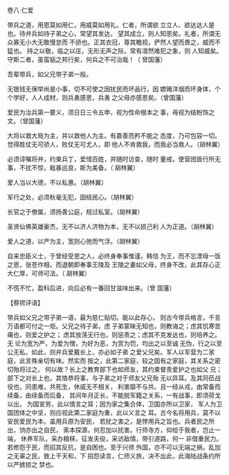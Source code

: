 <font face=微软雅黑>
    

卷八·仁爱
 
 带兵之道，用恩莫如用仁，用威莫如用礼。仁者，所谓欲
立立人、欲达达人是也。待弁兵如待子弟之心，常望其发达，
望其成立，则人知恩矣。礼者，所谓无众寡无小大无敢慢怠而
不骄也。正其衣冠，尊其瞻视，俨然人望而畏之，威而不猛也。
持之以敬，临之以庄，无形无声之际，常有凛然难犯之象，则
人知威矣。守斯二者，虽蛮貊之邦行矣，何兵之不可治哉！（
曾国藩）
 
 吾辈带兵，如父兄带子弟一般。
 
 无银钱无保举尚是小事，切不可使之因扰民而坏品行，因
嫖赌洋烟而坏身体，个个学好，人人成材，则兵勇感恩，兵勇
之父母亦感恩矣。（曾国藩）
 
 爱民为治兵第一要义，须日日三令五申，视为性命根本之
事，毋视为结粉饰之文。（曾国藩）
 
 大将以救大局为主，并以救他人为主。有嘉善而矜不能之
态度，乃可包容一切。觉得胜仗无可骄人，败仗无可尤人，即
他人不肯救我，而我必当救人。（胡林翼）
 
 必须谆嘱将弁，约束兵丁，爱惜百姓，并随时访查，随时
董戒，使营团皆行所无事，不扰不惊，戢暴巡良，斯为美备。（
胡林翼）
 
 爱人当以大德，不以私惠。（胡林翼）
 
 军行之处，必须秋毫无犯，固结民心。（胡林翼）
 
 长官之于僚属，须扬善公庭，规过私室。（胡林翼）
 
 圣贤仙佛英雄豪杰，无不以济人济物为本，无不以损己利
人为正道。（胡林翼）
 
 爱人之道，以严为主，宽则心弛而气浮。（胡林翼）
 
 自来忠臣义士，于曾经受恩之人，必终身奉事惟谨。韩信
为王，而不忘漂母一饭之恩，张苍作相，而退朝即奉事王陵及
王陵之妻如父母，终身不改，此其存心正大仁厚，可师可法。（
胡林翼）
 
 不慌不忙，盈科后进，向后必有一番回甘滋味出来。（曾
国藩）
 
 【蔡锷评语】
 
 带兵如父兄之带子弟一语，最为慈仁贴切。能以此存心，
则古今带兵格言，千言万语都可付之一炬。父兄之待子弟，虑
子弟蒙昧无知也，则教诲之；虑其饥寒苦痛也，则爱之护之；
虑其放荡无行也，则惩责之；虑其不克发达也，则培养之。无
论为宽为严，为爱为憎，为好为恶，为赏为罚，均出之以至诚
无伪，行之以至公无私，如此，则弁兵爱戴长上，亦必如子弟
之爱父兄矣。军人以军营为二家庭，此言殊亲切有味。然实而
按之，此第二家庭，较之固有之家庭，其关系之密切殆将过之。
何以故？长上之教育部下也如师友，其约束督责爱护之也如父
兄；部下之对长上也，其恪恭将事，与子弟之对于师友父兄殆
无以异耳。及其同莅战役也，同患难，共死生，休戚无不相关，
利害靡不与共。且一经从戎，由常备而续备，由续备而后备，
其间年月正长，不能脱军籍之关系，一有战事，即须荷戈以出，
为国宣劳，此以情言之耳；因为家之集合体，卫国亦所以卫家，
军人为卫国团体之中坚，则应视此第二家庭为重，此以义言之
耳。古今名将用兵，莫不以安民爱民为本。盖用兵原为安民，
若扰之害之，是悖用兵之旨也。兵者民之所出，饷亦出之自民，
索本探源，何忍加以扰害。行师寺方，仰给于我者，岂止一端，
休养军队，采办粮秣，征发夫役，采访敌情，带引道路，何一
非借重民力。若修怨于民，而招其反抗，是自困也。至于兴师
外国，亦不可以无端之祸，乱加之无辜之民，致上干天和，下
招怨读言，仁师义旅，决不出此，此海陆战条约所以严掳掠之
禁也。
    
</font>